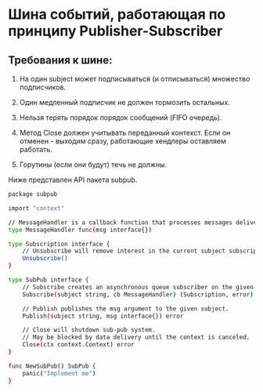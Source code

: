 
# Шина событий, работающая по принципу Publisher-Subscriber

## Требования к шине:

1. На один subject может подписываться (и отписываться) множество подписчиков.

2. Один медленный подписчик не должен тормозить остальных.

3. Нельзя терять порядок порядок сообщений (FIFO очередь).

4. Метод Close должен учитывать переданный контекст. Если он отменен - выходим сразу, работающие хендлеры оставляем работать.

5. Горутины (если они будут) течь не должны.

Ниже представлен API пакета subpub.

```sh
package subpub

import "context"

// MessageHandler is a callback function that processes messages delivered to subscribers.
type MessageHandler func(msg interface{})

type Subscription interface {
	// Unsubscribe will remove interest in the current subject subscription is for.
	Unsubscribe()
}

type SubPub interface {
	// Subscribe creates an asynchronous queue subscriber on the given subject.
	Subscribe(subject string, cb MessageHandler) (Subscription, error)

	// Publish publishes the msg argument to the given subject.
	Publish(subject string, msg interface{}) error

	// Close will shutdown sub-pub system.
	// May be blocked by data delivery until the context is canceled.
	Close(ctx context.Context) error
}

func NewSubPub() SubPub {
    panic("Implement me")
}
```



